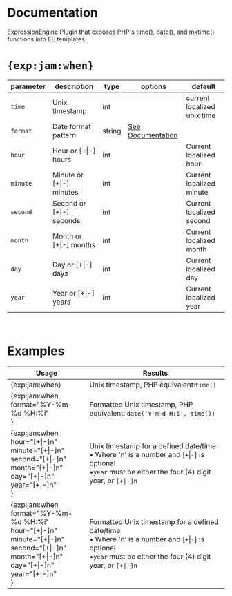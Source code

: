 # Documentation
ExpressionEngine Plugin that exposes PHP's time(), date(), and mktime() functions into EE templates.

# `{exp:jam:when}`
| parameter | description              | type   | options                                                                                               | default                     |
|-----------|--------------------------|--------|-------------------------------------------------------------------------------------------------------|-----------------------------|
| `time`    | Unix timestamp           | int    |                                                                                                       | current localized unix time |
| `format`  | Date format pattern      | string | [See Documentation](https://docs.expressionengine.com/latest/templates/date-variable-formatting.html) |                             |
| `hour`    | Hour or [+\|-] hours     | int    |                                                                                                       | Current localized hour      |
| `minute`  | Minute or [+\|-] minutes | int    |                                                                                                       | Current localized minute    |
| `second`  | Second or [+\|-] seconds | int    |                                                                                                       | Current localized second    |
| `month`   | Month or [+\|-] months   | int    |                                                                                                       | Current localized month     |
| `day`     | Day or [+\|-] days       | int    |                                                                                                       | Current localized day       |
| `year`    | Year or [+\|-] years     | int    |                                                                                                       | Current localized year      |

&nbsp;
# Examples
| Usage                                                                                                                                                   | Results                                                                                                                                                              |
|---------------------------------------------------------------------------------------------------------------------------------------------------------|----------------------------------------------------------------------------------------------------------------------------------------------------------------------|
| {exp:jam:when}                                                                                                                                          | Unix timestamp, PHP equivalent:`time()`                                                                                                                              |
| {exp:jam:when<br>format="%Y-%m-%d %H:%i"<br>}                                                                                                           | Formatted Unix timestamp, PHP equivalent: `date('Y-m-d H:i', time())`                                                                                                |
| {exp:jam:when<br>hour="[+\|-]n"<br>minute="[+\|-]n"<br>second="[+\|-]n"<br>month="[+\|-]n"<br>day="[+\|-]n"<br>year="[+\|-]n"<br>}                            | Unix timestamp for a defined date/time<br>• Where 'n' is a number and [`+`\|`-`] is optional<br>•`year` must be either the four (4) digit year, or `[+\|-]n`           |
| {exp:jam:when<br>format="%Y-%m-%d %H:%i"<br>hour="[+\|-]n"<br>minute="[+\|-]n"<br>second="[+\|-]n"<br>month="[+\|-]n"<br>day="[+\|-]n"<br>year="[+\|-]n"<br>} | Formatted Unix timestamp for a defined date/time<br>• Where 'n' is a number and [`+`\|`-`] is optional<br>•`year` must be either the four (4) digit year, or `[+\|-]n` |
